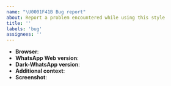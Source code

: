 ```yaml
---
name: "\U0001F41B Bug report"
about: Report a problem encountered while using this style
title: ''
labels: 'bug'
assignees: ''
---
```


<!--
Thank you for reporting an issue. Please make sure that your style is up to
date and you checked the recent commits to ensure that your issue wasn't recently
addressed.

• If the page is not publicly accessible, include the HTML code around the issue.
• WhatsApp version can be found under Settings > Help.
-->

- **Browser**:
- **WhatsApp Web version**:
- **Dark-WhatsApp version**:
- **Additional context**:
- **Screenshot**:
